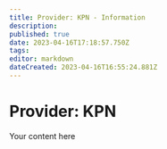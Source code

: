 ```yaml
---
title: Provider: KPN - Information
description: 
published: true
date: 2023-04-16T17:18:57.750Z
tags: 
editor: markdown
dateCreated: 2023-04-16T16:55:24.881Z
---
```


# Provider: KPN

Your content here